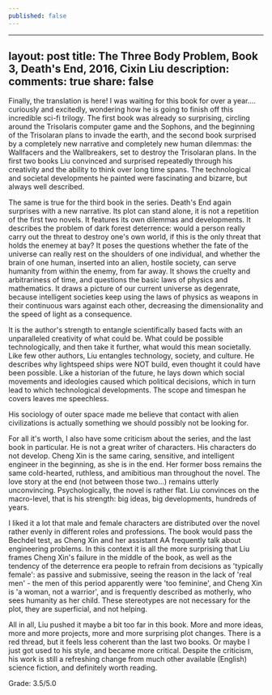 ```yaml
---
published: false
---
```

---
layout: post
title: The Three Body Problem, Book 3, Death's End, 2016, Cixin Liu
description: 
comments: true
share: false
---

Finally, the translation is here! I was waiting for this book for over a year.... curiously and excitedly, wondering how he is going to finish off this incredible sci-fi trilogy. The first book was already so surprising, circling around the Trisolaris computer game and the Sophons, and the beginning of the Trisolaran plans to invade the earth, and the second book surprised by a completely new narrative and completely new human dilemmas: the Wallfacers and the Wallbreakers, set to destroy the Trisolaran plans. In the first two books Liu convinced and surprised repeatedly through his creativity and the ability to think over long time spans. The technological and societal developments he painted were fascinating and bizarre, but always well described.

The same is true for the third book in the series. Death's End again surprises with a new narrative. Its plot can stand alone, it is not a repetition of the first two novels. It features its own dilemmas and developments. It describes the problem of dark forest deterrence: would a person really carry out the threat to destroy one's own world, if this is the only threat that holds the enemey at bay?
It poses the questions whether the fate of the universe can really rest on the shoulders of one individual, and whether the brain of one human, inserted into an alien, hostile society, can serve humanity from within the enemy, from far away. It shows the cruelty and arbitrariness of time, and questions the basic laws of physics and mathematics. It draws a picture of our current universe as degenrate, because intelligent societies keep using the laws of physics as weapons in their continuous wars against each other, decreasing the dimensionality and the speed of light as a consequence.

It is the author's strength to entangle scientifically based facts with an unparalleled creativity of what could be. What could be possible technologically, and then take it further, what would this mean societally. Like few other authors, Liu entangles technology, society, and culture. He describes why lightspeed ships were NOT build, even thought it could have been possible. Like a historian of the future, he lays down which social movements and ideologies caused which political decisions, which in turn lead to which technological developments. The scope and timespan he covers leaves me speechless.

His sociology of outer space made me believe that contact with alien civilizations is actually something we should possibly not be looking for.

For all it's worth, I also have some criticism about the series, and the last book in particular. He is not a great writer of characters. His characters do not develop. Cheng Xin is the same caring, sensitive, and intelligent engineer in the beginning, as she is in the end. Her former boss remains the same cold-hearted, ruthless, and amibitious man throughout the novel. The love story at the end (not between those two...) remains utterly unconvincing. Psychologically, the novel is rather flat. Liu convinces on the macro-level, that is his strength: big ideas, big developments, hundreds of years.

I liked it a lot that male and female characters are distributed over the novel rather evenly in different roles and professions. The book would pass the Bechdel test, as Cheng Xin and her assistant AA frequently talk about engineering problems. In this context it is all the more surprising that Liu frames Cheng Xin's failure in the middle of the book, as well as the tendency of the deterrence era people to refrain from decisions as 'typically female': as passive and submissive, seeing the reason in the lack of 'real men' - the men of this period apparently were 'too feminine', and Cheng Xin is 'a woman, not a warrior', and is frequently described as motherly, who sees humanity as her child. These stereotypes are not necessary for the plot, they are superficial, and not helping.

All in all, Liu pushed it maybe a bit too far in this book. More and more ideas, more and more projects, more and more surprising plot changes. There is a red thread, but it feels less coherent than the last two books. Or maybe I just got used to his style, and became more critical. Despite the criticism, his work is still a refreshing change from much other available (English) science fiction, and definitely worth reading.

Grade: 3.5/5.0